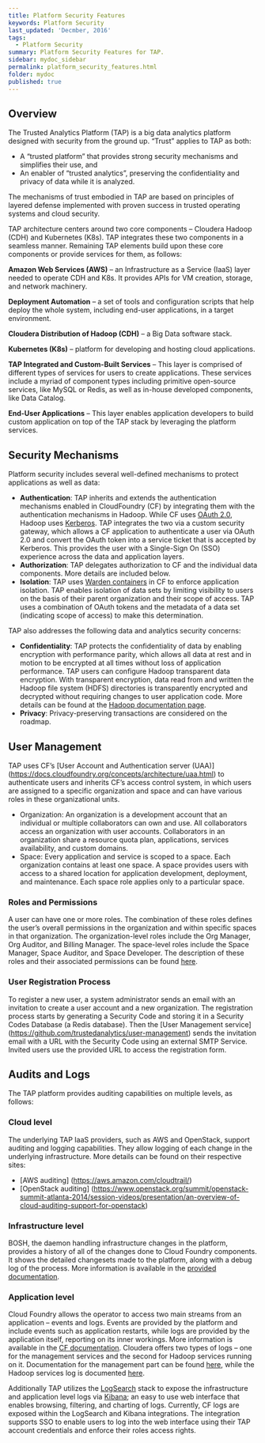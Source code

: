 ```yaml
---
title: Platform Security Features
keywords: Platform Security
last_updated: 'Decmber, 2016'
tags:
  - Platform Security
summary: Platform Security Features for TAP. 
sidebar: mydoc_sidebar
permalink: platform_security_features.html
folder: mydoc
published: true
---
```


## Overview
The Trusted Analytics Platform (TAP) is a big data analytics platform designed with security from the ground up. “Trust” applies to TAP as both: 
- A “trusted platform” that provides strong security mechanisms and simplifies their use, and
- An enabler of “trusted analytics”, preserving the confidentiality and privacy of data while it is analyzed.

The mechanisms of trust embodied in TAP are based on principles of layered defense implemented with proven success in trusted operating systems and cloud security.  

TAP architecture centers around two core components – Cloudera Hadoop (CDH) and Kubernetes (K8s). TAP integrates these two components in a seamless manner. Remaining TAP elements build upon these core components or provide services for them, as follows:

**Amazon Web Services (AWS)** – an Infrastructure as a Service (IaaS) layer needed to operate CDH and K8s. It provides APIs for VM creation, storage, and network machinery. 

**Deployment Automation** – a set of tools and configuration scripts that help deploy the whole system, including end-user applications, in a target environment.

**Cloudera Distribution of Hadoop (CDH)** – a Big Data software stack.

**Kubernetes (K8s)** – platform for developing and hosting cloud applications.

**TAP Integrated and Custom-Built Services** – This layer is comprised of different types of services for users to create applications. These services include a myriad of component types including primitive open-source services, like MySQL or Redis, as well as in-house developed components, like Data Catalog.

**End-User Applications** – This layer enables application developers to build custom application on top of the TAP stack by leveraging the platform services.

## Security Mechanisms
Platform security includes several well-defined mechanisms to protect applications as well as data:    
- **Authentication**: TAP inherits and extends the authentication mechanisms enabled in CloudFoundry (CF) by integrating them with the authentication mechanisms in Hadoop. While CF uses [OAuth 2.0](http://oauth.net/2/), Hadoop uses [Kerberos](http://web.mit.edu/kerberos/). TAP integrates the two via a custom security gateway, which allows a CF application to authenticate a user via OAuth 2.0 and convert the OAuth token into a service ticket that is accepted by Kerberos. This provides the user with a Single-Sign On (SSO) experience across the data and application layers.    
- **Authorization**: TAP delegates authorization to CF and the individual data components. More details are included below.
- **Isolation**: TAP uses [Warden containers](https://docs.cloudfoundry.org/concepts/architecture/warden.html) in CF to enforce application isolation. TAP enables isolation of data sets by limiting visibility to users on the basis of their parent organization and their scope of access. TAP uses a combination of OAuth tokens and the metadata of a data set (indicating scope of access) to make this determination.   

TAP also addresses the following data and analytics security concerns:
- **Confidentiality**: TAP protects the confidentiality of data by enabling encryption with performance parity, which allows all data at rest and in motion to be encrypted at all times without loss of application performance. TAP users can configure Hadoop transparent data encryption. With transparent encryption, data read from and written the Hadoop file system (HDFS) directories is transparently encrypted and decrypted without requiring changes to user application code. More details can be found at the [Hadoop documentation page](https://hadoop.apache.org/docs/current/hadoop-project-dist/hadoop-hdfs/TransparentEncryption.html).
- **Privacy**: Privacy-preserving transactions are considered on the roadmap.

## User Management
TAP uses CF’s [User Account and Authentication server (UAA)] (https://docs.cloudfoundry.org/concepts/architecture/uaa.html) to authenticate users and inherits CF’s access control system, in which users are assigned to a specific organization and space and can have various roles in these organizational units.

- Organization: An organization is a development account that an individual or multiple collaborators can own and use. All collaborators access an organization with user accounts. Collaborators in an organization share a resource quota plan, applications, services availability, and custom domains.
- Space: Every application and service is scoped to a space. Each organization contains at least one space. A space provides users with access to a shared location for application development, deployment, and maintenance. Each space role applies only to a particular space.

### Roles and Permissions
A user can have one or more roles. The combination of these roles defines the user’s overall permissions in the organization and within specific spaces in that organization.
The organization-level roles include the Org Manager, Org Auditor, and Billing Manager. The space-level roles include the Space Manager, Space Auditor, and Space Developer. The description of these roles and their associated permissions can be found [here](https://docs.cloudfoundry.org/concepts/roles.html).

### User Registration Process
To register a new user, a system administrator sends an email with an invitation to create a user account and a new organization. The registration process starts by generating a Security Code and storing it in a Security Codes Database (a Redis database). Then the [User Management service] (https://github.com/trustedanalytics/user-management) sends the invitation email with a URL with the Security Code using an external SMTP Service. Invited users use the provided URL to access the registration form.

## Audits and Logs
The TAP platform provides auditing capabilities on multiple levels, as follows:

### Cloud level
The underlying TAP IaaS providers, such as AWS and OpenStack, support auditing and logging capabilities. They allow logging of each change in the underlying infrastructure. More details can be found on their respective sites:
- [AWS auditing] (https://aws.amazon.com/cloudtrail/)
- [OpenStack auditing] (https://www.openstack.org/summit/openstack-summit-atlanta-2014/session-videos/presentation/an-overview-of-cloud-auditing-support-for-openstack)

### Infrastructure level
BOSH, the daemon handling infrastructure changes in the platform, provides a history of all of the changes done to Cloud Foundry components. It shows the detailed changesets made to the platform, along with a debug log of the process. More information is available in the [provided documentation](https://bosh.io/docs/sysadmin-commands.html#tasks).

### Application level
Cloud Foundry allows the operator to access two main streams from an application – events and logs. Events are provided by the platform and include events such as application restarts, while logs are provided by the application itself, reporting on its inner workings. More information is available in the [CF documentation](https://docs.cloudfoundry.org/devguide/deploy-apps/troubleshoot-app-health.html).
Cloudera offers two types of logs – one for the management services and the second for Hadoop services running on it. Documentation for the management part can be found [here](http://www.cloudera.com/documentation/archive/manager/4-x/4-7-1/Cloudera-Manager-Diagnostics-Guide/cmdg_logs.html), while the Hadoop services log is documented [here](http://www.cloudera.com/documentation/archive/manager/4-x/4-6-1/Cloudera-Manager-Diagnostics-Guide/cmdg_view_server_and_agent_logs.html).

Additionally TAP utilizes the [LogSearch](http://www.logsearch.io/) stack to expose the infrastructure and application level logs via [Kibana](https://www.elastic.co/products/kibana); an easy to use web interface that enables browsing, filtering, and charting of logs. Currently, CF logs are exposed within the LogSearch and Kibana integrations. The integration supports SSO to enable users to log into the web interface using their TAP account credentials and enforce their roles access rights.
